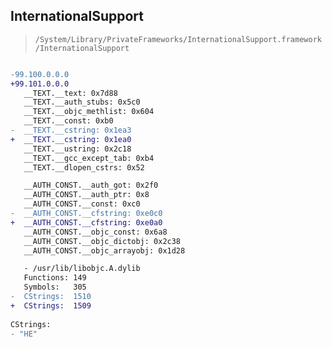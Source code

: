 ## InternationalSupport

> `/System/Library/PrivateFrameworks/InternationalSupport.framework/InternationalSupport`

```diff

-99.100.0.0.0
+99.101.0.0.0
   __TEXT.__text: 0x7d88
   __TEXT.__auth_stubs: 0x5c0
   __TEXT.__objc_methlist: 0x604
   __TEXT.__const: 0xb0
-  __TEXT.__cstring: 0x1ea3
+  __TEXT.__cstring: 0x1ea0
   __TEXT.__ustring: 0x2c18
   __TEXT.__gcc_except_tab: 0xb4
   __TEXT.__dlopen_cstrs: 0x52

   __AUTH_CONST.__auth_got: 0x2f0
   __AUTH_CONST.__auth_ptr: 0x8
   __AUTH_CONST.__const: 0xc0
-  __AUTH_CONST.__cfstring: 0xe0c0
+  __AUTH_CONST.__cfstring: 0xe0a0
   __AUTH_CONST.__objc_const: 0x6a8
   __AUTH_CONST.__objc_dictobj: 0x2c38
   __AUTH_CONST.__objc_arrayobj: 0x1d28

   - /usr/lib/libobjc.A.dylib
   Functions: 149
   Symbols:   305
-  CStrings:  1510
+  CStrings:  1509
 
CStrings:
- "HE"

```
